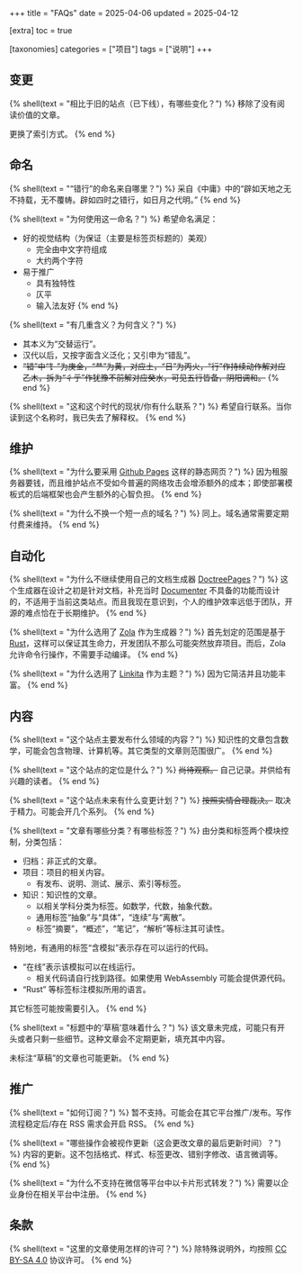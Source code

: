+++
title = "FAQs"
date = 2025-04-06
updated = 2025-04-12

[extra]
toc = true

[taxonomies]
categories = ["项目"]
tags = ["说明"]
+++

## 变更
{% shell(text = "相比于旧的站点（已下线），有哪些变化？") %}
移除了没有阅读价值的文章。

更换了索引方式。
{% end %}

## 命名
{% shell(text = "“错行”的命名来自哪里？") %}
采自《中庸》中的“辟如天地之无不持载，无不覆帱。辟如四时之错行，如日月之代明。”
{% end %}

{% shell(text = "为何使用这一命名？") %}
希望命名满足：
- 好的视觉结构（为保证（主要是标签页标题的）美观）
	- 完全由中文字符组成
	- 大约两个字符
- 易于推广
	- 具有独特性
	- 仄平
	- 输入法友好
{% end %}

{% shell(text = "有几重含义？为何含义？") %}
- 其本义为“交替运行”。
- 汉代以后，又按字面含义泛化；又引申为“错乱”。
- ~~“错”中“钅”为庚金，“龷”为黄，对应土，“日”为丙火，“行”作持续动作解对应乙木，拆为“彳亍”作犹豫不前解对应癸水，可见五行皆备，阴阳调和。~~
{% end %}

{% shell(text = "这和这个时代的现状/你有什么联系？") %}
希望自行联系。当你读到这个名称时，我已失去了解释权。
{% end %}

## 维护
{% shell(text = "为什么要采用 [Github Pages](https://docs.github.com/en/pages) 这样的静态网页？") %}
因为租服务器要钱，而且维护站点不受如今普遍的网络攻击会增添额外的成本；即使部署模板式的后端框架也会产生额外的心智负担。
{% end %}

{% shell(text = "为什么不换一个短一点的域名？") %}
同上。域名通常需要定期付费来维持。
{% end %}

## 自动化
{% shell(text = "为什么不继续使用自己的文档生成器 [DoctreePages](https://github.com/JuliaRoadmap/DoctreePages.jl)？") %}
这个生成器在设计之初是针对文档，补充当时 [Documenter](https://github.com/JuliaDocs/Documenter.jl) 不具备的功能而设计的，不适用于当前这类站点。而且我现在意识到，个人的维护效率远低于团队，开源的难点恰在于长期维护。
{% end %}

{% shell(text = "为什么选用了 [Zola](https://www.getzola.org/) 作为生成器？") %}
首先划定的范围是基于 [Rust](https://github.com/rust-lang)，这样可以保证其生命力，开发团队不那么可能突然放弃项目。而后，Zola 允许命令行操作，不需要手动编译。
{% end %}

{% shell(text = "为什么选用了 [Linkita](https://www.getzola.org/themes/linkita/) 作为主题？") %}
因为它简洁并且功能丰富。
{% end %}

## 内容
{% shell(text = "这个站点主要发布什么领域的内容？") %}
知识性的文章包含数学，可能会包含物理、计算机等。其它类型的文章则范围很广。
{% end %}

{% shell(text = "这个站点的定位是什么？") %}
~~尚待观察。~~
自己记录。并供给有兴趣的读者。
{% end %}

{% shell(text = "这个站点未来有什么变更计划？") %}
~~按照实情合理裁决。~~
取决于精力。可能会开几个系列。
{% end %}

{% shell(text = "文章有哪些分类？有哪些标签？") %}
由分类和标签两个模块控制，分类包括：
* 归档：非正式的文章。
* 项目：项目的相关内容。
	* 有发布、说明、测试、展示、索引等标签。
* 知识：知识性的文章。
	* 以相关学科分类为标签。如数学，代数，抽象代数。
	* 通用标签“抽象”与“具体”，“连续”与“离散”。
	* 标签“摘要”，“概述”，“笔记”，“解析”等标注其可读性。

特别地，有通用的标签“含模拟”表示存在可以运行的代码。
- “在线”表示该模拟可以在线运行。
	- 相关代码请自行找到路径。如果使用 WebAssembly 可能会提供源代码。
- “Rust” 等标签标注模拟所用的语言。

其它标签可能按需要引入。
{% end %}

{% shell(text = "标题中的‘草稿’意味着什么？") %}
该文章未完成，可能只有开头或者只剩一些细节。这种文章会不定期更新，填充其中内容。

未标注“草稿”的文章也可能更新。
{% end %}

## 推广
{% shell(text = "如何订阅？") %}
暂不支持。可能会在其它平台推广/发布。写作流程稳定后/存在 RSS 需求会开启 RSS。
{% end %}

{% shell(text = "哪些操作会被视作更新（这会更改文章的最后更新时间）？") %}
内容的更新。这不包括格式、样式、标签更改、错别字修改、语言微调等。
{% end %}

{% shell(text = "为什么不支持在微信等平台中以卡片形式转发？") %}
需要以企业身份在相关平台中注册。
{% end %}

## 条款
{% shell(text = "这里的文章使用怎样的许可？") %}
除特殊说明外，均按照 [CC BY-SA 4.0](https://creativecommons.org/licenses/by-sa/4.0/legalcode) 协议许可。
{% end %}
